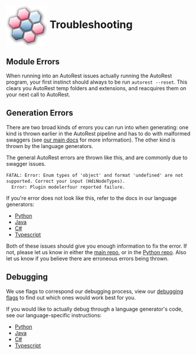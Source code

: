 # <img align="center" src="./images/logo.png">  Troubleshooting

## Module Errors

When running into an AutoRest issues actually running the AutoRest program, your first instinct should always to be run `autorest --reset`. This clears you AutoRest temp folders and extensions, and reacquires them on your next call to AutoRest.

## Generation Errors

There are two broad kinds of errors you can run into when generating: one kind is thrown earlier in the AutoRest pipeline and has to do with malformed swaggers (see [our main docs][main_docs] for more information). The other kind is thrown by the language generators.

The general AutoRest errors are thrown like this, and are commonly due to swagger issues.

```
FATAL: Error: Enum types of 'object' and format 'undefined' are not supported. Correct your input (HdiNodeTypes).
  Error: Plugin modelerfour reported failure.
```

If you're error does not look like this, refer to the docs in our language generators:

- [Python][python_generation]
- [Java][java_generation]
- [C#][csharp_generation]
- [Typescript][typescript_generation]


Both of these issues should give you enough information to fix the error. If not, please let us know in either the [main repo][autorest_issues], or in the [Python repo][autorest_python_issues]. Also let us know if you believe
there are erroneous errors being thrown.

## Debugging

We use flags to correspond our debugging process, view our [debugging flags][debugging_flags] to find out which ones would work best for you.

If you would like to actually debug through a language generator's code, see our language-specific instructions:

- [Python][python_debug]
- [Java][java_debug]
- [C#][csharp_debug]
- [Typescript][typescript_debug]

<!-- LINKS -->
[main_docs]: https://github.com/Azure/autorest/tree/master/docs/generate/troubleshooting.md
[autorest_issues]: https://github.com/Azure/autorest/issues
[autorest_python_issues]: https://github.com/Azure/autorest.python/issues
[main_debugging]: https://github.com/Azure/autorest/tree/master/docs/generate/troubleshooting.md#debugging
[autorest_python_repo]: https://github.com/Azure/autorest.python/tree/autorestv3
[debugging_flags]: generate/flags.md#debugging-flags
[python_generation]: https://github.com/Azure/autorest.python/tree/autorestv3/docs/troubleshooting.md#generation-errors
[java_generation]: https://github.com/Azure/autorest.java/tree/v4/docs/troubleshooting.md#generation-errors
[csharp_generation]: https://github.com/Azure/autorest.csharp/tree/v3/docs/troubleshooting.md#generation-errors
[typescript_generation]: https://github.com/Azure/autorest.typescript/tree/v6/docs/troubleshooting.md#generation-errors
[python_debug]: https://github.com/Azure/autorest.python/tree/autorestv3/docs/troubleshooting.md#debugging
[java_debug]: https://github.com/Azure/autorest.java/tree/v4/docs/troubleshooting.md#debugging
[csharp_debug]: https://github.com/Azure/autorest.csharp/tree/v3/docs/troubleshooting.md#debugging
[typescript_debug]: https://github.com/Azure/autorest.typescript/tree/v6/docs/troubleshooting.md#debugging
